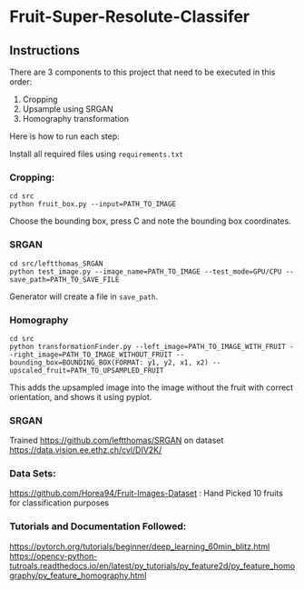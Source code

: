 # Fruit-Super-Resolute-Classifer

## Instructions
There are 3 components to this project that need to be executed in this order:

1. Cropping
2. Upsample using SRGAN
3. Homography transformation

Here is how to run each step:

Install all required files using `requirements.txt`
### Cropping:
```shell
cd src
python fruit_box.py --input=PATH_TO_IMAGE
```
Choose the bounding box, press C and note the bounding box coordinates.

### SRGAN
```shell
cd src/leftthomas_SRGAN
python test_image.py --image_name=PATH_TO_IMAGE --test_mode=GPU/CPU --save_path=PATH_TO_SAVE_FILE
```
Generator will create a file in `save_path`.

### Homography
```shell
cd src
python transformationFinder.py --left_image=PATH_TO_IMAGE_WITH_FRUIT --right_image=PATH_TO_IMAGE_WITHOUT_FRUIT --bounding_box=BOUNDING_BOX(FORMAT: y1, y2, x1, x2) --upscaled_fruit=PATH_TO_UPSAMPLED_FRUIT
```
This adds the upsampled image into the image without the fruit with correct orientation, and shows it using pyplot.

### SRGAN
Trained https://github.com/leftthomas/SRGAN on dataset https://data.vision.ee.ethz.ch/cvl/DIV2K/

### Data Sets:
https://github.com/Horea94/Fruit-Images-Dataset : Hand Picked 10 fruits for classification purposes

### Tutorials and Documentation Followed:
https://pytorch.org/tutorials/beginner/deep_learning_60min_blitz.html
https://opencv-python-tutroals.readthedocs.io/en/latest/py_tutorials/py_feature2d/py_feature_homography/py_feature_homography.html
